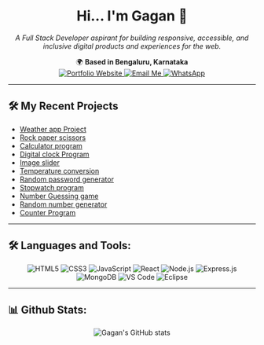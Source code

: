 <h1 align="center">Hi... I'm Gagan 👋</h1>

<p align="center">
  <em>A Full Stack Developer aspirant for building responsive, accessible, and inclusive digital products and experiences for the web.</em>
</p>

<p align="center">
  🌍 <strong>Based in Bengaluru, Karnataka</strong><br>
  <a href="https://gagan.dev" target="_blank">
    <img src="https://img.shields.io/badge/Portfolio-Website-blue?style=for-the-badge&logo=google-chrome&logoColor=white" alt="Portfolio Website"/>
  </a>
  <a href="mailto:gagan.s0191@gmail.com">
    <img src="https://img.shields.io/badge/Email-gagan.s0191@gmail.com-red?style=for-the-badge&logo=gmail&logoColor=white" alt="Email Me"/>
  </a>
  <a href="https://wa.me/9008962068">
    <img src="https://img.shields.io/badge/WhatsApp-Message-green?style=for-the-badge&logo=whatsapp&logoColor=white" alt="WhatsApp"/>
  </a>
</p>

---

## 🛠️ My Recent Projects
- [Weather app Project](https://gagan0191-github.github.io/weatherAppProject/)
- [Rock paper scissors](https://gagan0191-github.github.io/rockPaperScissors/)
- [Calculator program](https://gagan0191-github.github.io/calculatorProgram/)
- [Digital clock Program](https://gagan0191-github.github.io/digitalClockProgram/)
- [Image slider](https://gagan0191-github.github.io/imageSlider/)
- [Temperature conversion](https://gagan0191-github.github.io/temperatureConversion/)
- [Random password generator](https://gagan0191-github.github.io/randomPasswordGenerator)
- [Stopwatch program](https://gagan0191-github.github.io/stopwatchProgram/)
- [Number Guessing game](https://gagan0191-github.github.io/numberGuessingGame/)
- [Random number generator](https://gagan0191-github.github.io/randomNumberGenerator/)
- [Counter Program](https://gagan0191-github.github.io/counterProgram/)

---

## 🛠️ Languages and Tools:
<p align="center">
  <img src="https://img.shields.io/badge/html5-%23E34F26.svg?style=flat&logo=html5&logoColor=white" alt="HTML5"/>
  <img src="https://img.shields.io/badge/css3-%231572B6.svg?style=flat&logo=css3&logoColor=white" alt="CSS3"/>
  <img src="https://img.shields.io/badge/javascript-%23323330.svg?style=flat&logo=javascript&logoColor=%23F7DF1E" alt="JavaScript"/>
  <img src="https://img.shields.io/badge/react-%2361DAFB.svg?style=flat&logo=react&logoColor=white" alt="React"/>
  <img src="https://img.shields.io/badge/node.js-%23339933.svg?style=flat&logo=node.js&logoColor=white" alt="Node.js"/>
  <img src="https://img.shields.io/badge/express.js-%23000000.svg?style=flat&logo=express&logoColor=white" alt="Express.js"/>
  <img src="https://img.shields.io/badge/mongodb-%2347A248.svg?style=flat&logo=mongodb&logoColor=white" alt="MongoDB"/>
  <img src="https://img.shields.io/badge/vscode-%23007ACC.svg?style=flat&logo=visual-studio-code&logoColor=white" alt="VS Code"/>
  <img src="https://img.shields.io/badge/eclipse-%232C2255.svg?style=flat&logo=eclipse&logoColor=white" alt="Eclipse"/>
  <!-- Add more badges as needed -->
</p>

---

## 📊 Github Stats:
<p align="center">
  <img src="https://github-readme-stats.vercel.app/api?username=Gagan0191-github&show_icons=true&theme=radical" alt="Gagan's GitHub stats"/>
</p>
